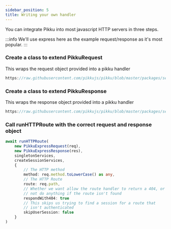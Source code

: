 ```yaml
---
sidebar_position: 5
title: Writing your own handler
---
```


You can integrate Pikku into most javascript HTTP servers in three steps.

:::info
We'll use express here as the example request/response as it's most popular.
:::

### Create a class to extend PikkuRequest

This wraps the request object provided into a pikku handler

```typescript reference title="Pikku Express Request"
https://raw.githubusercontent.com/pikkujs/pikku/blob/master/packages/servers/express/express-middleware/src/pikku-express-request.ts
```

### Create a class to extend PikkuResponse

This wraps the response object provided into a pikku handler

```typescript reference title="Pikku Express Response"
https://raw.githubusercontent.com/pikkujs/pikku/blob/master/packages/servers/express/express-middleware/src/pikku-express-response.ts
```

### Call runHTTPRoute with the correct request and response object

```typescript title="Pikku Middleware"
await runHTTPRoute(
    new PikkuExpressRequest(req),
    new PikkuExpressResponse(res),
    singletonServices,
    createSessionServices,
    {
        // The HTTP method
        method: req.method.toLowerCase() as any,
        // The HTTP Route
        route: req.path,
        // Whether we want allow the route handler to return a 404, or 
        // not do anything if the route isn't found
        respondWith404: true
        // This skips us trying to find a session for a route that 
        // isn't authenticated
        skipUserSession: false
    }
)
```
